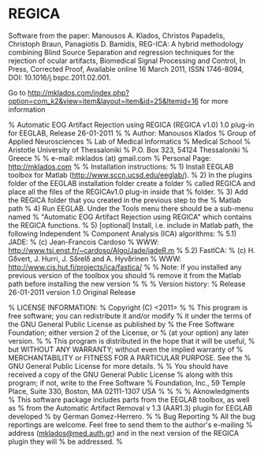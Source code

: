 # REGICA
Software from the paper:
Manousos A. Klados, Christos Papadelis, Christoph Braun, Panagiotis D. Bamidis, REG-ICA: A hybrid methodology combining Blind Source Separation and regression techniques for the rejection of ocular artifacts, Biomedical Signal Processing and Control, In Press, Corrected Proof, Available online 16 March 2011, ISSN 1746-8094, DOI: 10.1016/j.bspc.2011.02.001.

Go to http://mklados.com/index.php?option=com_k2&view=item&layout=item&id=25&Itemid=16 for more information

% Automatic EOG Artifact Rejection using REGICA (REGICA v1.0) 1.0 plug-in for EEGLAB, Release 26-01-2011 
%
% Author: Manousos Klados 
%         Group of Applied Neurosciences
%         Lab of Medical Informatics
%         Medical School
%         Aristotle University of Thessaloniki
%         P.O. Box 323, 54124 Thessaloniki
%         Greece
% 
%         e-mail: mklados (at) gmail.com
%         Personal Page: http://mklados.com 
%
% Installation instructions:
% 1) Install EEGLAB toolbox for Matlab (http://www.sccn.ucsd.edu/eeglab/). 
% 2) In the plugins folder of the EEGLAB installation folder create a folder
%    called REGICA and place all the files of the REGICAv1.0 plug-in inside that 
%    folder.
% 3) Add the REGICA folder that you created in the previous step to the
%    Matlab path
% 4) Run EEGLAB. Under the Tools menu there should be a sub-menu named 
%    "Automatic EOG Artifact Rejection using REGICA" which contains the REGICA functions.
% 5) [optional] Install, i.e. include in Matlab path, the following Independent
%    Component Analysis (ICA) algorithms:
%    5.1) JADE: 
%         (c) Jean-Francois Cardoso
%         WWW: http://www.tsi.enst.fr/~cardoso/Algo/Jade/jadeR.m
%    5.2) FastICA:
%	  (c) H. Gδvert, J. Hurri, J. Sδrelδ and A. Hyvδrinen
%	  WWW: http://www.cis.hut.fi/projects/ica/fastica/
%
% Note: If you installed any previous version of the toolbox you should 
% remove it from the Matlab path before installing the new version
%
%
% Version history:
% Release 26-01-2011 version 1.0 Original Release

% LICENSE INFORMATION:
% Copyright (C) <2011>  <Manousos Klados>
%
% This program is free software; you can redistribute it and/or modify
% it under the terms of the GNU General Public License as published by
% the Free Software Foundation; either version 2 of the License, or
% (at your option) any later version.
%
% This program is distributed in the hope that it will be useful,
% but WITHOUT ANY WARRANTY; without even the implied warranty of
% MERCHANTABILITY or FITNESS FOR A PARTICULAR PURPOSE.  See the
% GNU General Public License for more details.
%
% You should have received a copy of the GNU General Public License
% along with this program; if not, write to the Free Software
% Foundation, Inc., 59 Temple Place, Suite 330, Boston, MA  02111-1307  USA
%
%
%
% Aknowledgments
% This software package includes parts from the EEGLAB toolbox, as well as 
% from the Automatic Artifact Removal v 1.3 (AAR1.3) plugin for EEGLAB developed 
% by German Gomez-Herrero. 
% 
% Bug Reporting
% All the bug reportings are welcome. Feel free to send them to the author's e-mailing 
% address (mklados@med.auth.gr) and in the next version of the REGICA plugin they will 
% be addressed. 
% 



   

 

